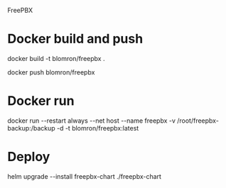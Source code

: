 FreePBX

# Docker build and push

docker build -t blomron/freepbx .

docker push blomron/freepbx

# Docker run

docker run --restart always --net host --name freepbx -v /root/freepbx-backup:/backup -d -t blomron/freepbx:latest

# Deploy 

helm upgrade --install freepbx-chart ./freepbx-chart

